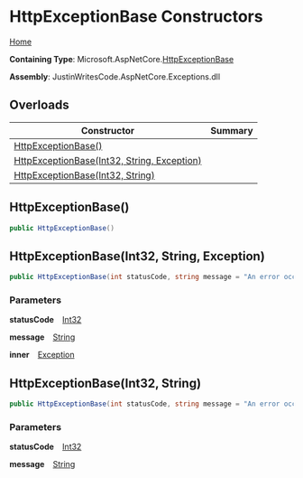 # HttpExceptionBase Constructors

[Home](../../../README.md)

**Containing Type**: Microsoft\.AspNetCore\.[HttpExceptionBase](../README.md)

**Assembly**: JustinWritesCode\.AspNetCore\.Exceptions\.dll

## Overloads

| Constructor | Summary |
| ----------- | ------- |
| [HttpExceptionBase()](#1531550744) | |
| [HttpExceptionBase(Int32, String, Exception)](#3811156269) | |
| [HttpExceptionBase(Int32, String)](#3244298213) | |

<a id="1531550744"></a>

## HttpExceptionBase\(\) 

```csharp
public HttpExceptionBase()
```

<a id="3811156269"></a>

## HttpExceptionBase\(Int32, String, Exception\) 

```csharp
public HttpExceptionBase(int statusCode, string message = "An error occurred while processing your request.", Exception inner = null)
```

### Parameters

**statusCode** &ensp; [Int32](https://docs.microsoft.com/en-us/dotnet/api/system.int32)

**message** &ensp; [String](https://docs.microsoft.com/en-us/dotnet/api/system.string)

**inner** &ensp; [Exception](https://docs.microsoft.com/en-us/dotnet/api/system.exception)<a id="3244298213"></a>

## HttpExceptionBase\(Int32, String\) 

```csharp
public HttpExceptionBase(int statusCode, string message = "An error occurred while processing your request.")
```

### Parameters

**statusCode** &ensp; [Int32](https://docs.microsoft.com/en-us/dotnet/api/system.int32)

**message** &ensp; [String](https://docs.microsoft.com/en-us/dotnet/api/system.string)